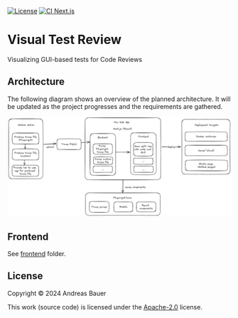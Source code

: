 [![License](https://img.shields.io/badge/License-Apache_2.0-blue.svg)](https://opensource.org/licenses/Apache-2.0)
[![CI Next.js](https://github.com/andreas-bauer/visual-test-review/actions/workflows/nextjs.yml/badge.svg)](https://github.com/andreas-bauer/visual-test-review/actions/workflows/nextjs.yml)

# Visual Test Review

Visualizing GUI-based tests for Code Reviews

## Architecture

The following diagram shows an overview of the planned architecture.
It will be updated as the project progresses and the requirements are gathered.

![architecture](./docs/architecture_overview.png)

## Frontend

See [frontend](./frontend) folder.

## License

Copyright © 2024 Andreas Bauer

This work (source code) is licensed under the [Apache-2.0](./LICENSE) license.
